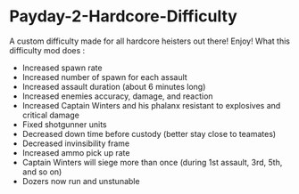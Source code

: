 # Payday-2-Hardcore-Difficulty
A custom difficulty made for all hardcore heisters out there! Enjoy!
What this difficulty mod does :
- Increased spawn rate
- Increased number of spawn for each assault
- Increased assault duration (about 6 minutes long)
- Increased enemies accuracy, damage, and reaction
- Increased Captain Winters and his phalanx resistant to explosives and critical damage
- Fixed shotgunner units
- Decreased down time before custody (better stay close to teamates)
- Decreased invinsibility frame
- Increased ammo pick up rate
- Captain Winters will siege more than once (during 1st assault, 3rd, 5th, and so on)
- Dozers now run and unstunable
